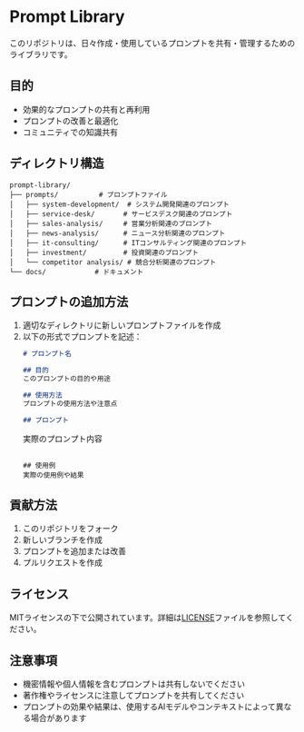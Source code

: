 # Prompt Library

このリポジトリは、日々作成・使用しているプロンプトを共有・管理するためのライブラリです。

## 目的

- 効果的なプロンプトの共有と再利用
- プロンプトの改善と最適化
- コミュニティでの知識共有

## ディレクトリ構造

```
prompt-library/
├── prompts/          # プロンプトファイル
│   ├── system-development/  # システム開発関連のプロンプト
│   ├── service-desk/       # サービスデスク関連のプロンプト
│   ├── sales-analysis/     # 営業分析関連のプロンプト
│   ├── news-analysis/      # ニュース分析関連のプロンプト
│   ├── it-consulting/      # ITコンサルティング関連のプロンプト
│   ├── investment/         # 投資関連のプロンプト
│   └── competitor analysis/ # 競合分析関連のプロンプト
└── docs/            # ドキュメント
```

## プロンプトの追加方法

1. 適切なディレクトリに新しいプロンプトファイルを作成
2. 以下の形式でプロンプトを記述：
   ```markdown
   # プロンプト名
   
   ## 目的
   このプロンプトの目的や用途
   
   ## 使用方法
   プロンプトの使用方法や注意点
   
   ## プロンプト
   ```
   実際のプロンプト内容
   ```
   
   ## 使用例
   実際の使用例や結果
   ```

## 貢献方法

1. このリポジトリをフォーク
2. 新しいブランチを作成
3. プロンプトを追加または改善
4. プルリクエストを作成

## ライセンス

MITライセンスの下で公開されています。詳細は[LICENSE](LICENSE)ファイルを参照してください。

## 注意事項

- 機密情報や個人情報を含むプロンプトは共有しないでください
- 著作権やライセンスに注意してプロンプトを共有してください
- プロンプトの効果や結果は、使用するAIモデルやコンテキストによって異なる場合があります 